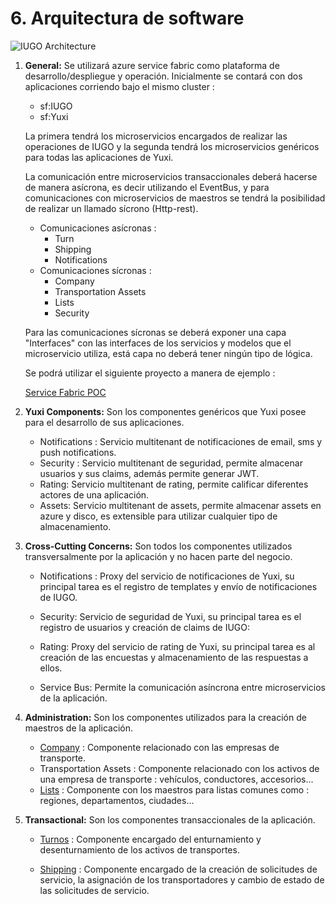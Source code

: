 # 6. Arquitectura de software

 ![IUGO Architecture][iugo-architecture]

1. **General:**
    Se utilizará azure service fabric como plataforma de desarrollo/despliegue y operación. Inicialmente se contará con dos aplicaciones corriendo bajo el mismo cluster : 
    
    * sf:IUGO 
    * sf:Yuxi

    La primera tendrá los microservicios encargados de realizar las operaciones de IUGO y la segunda tendrá los microservicios genéricos para todas las aplicaciones de Yuxi.

    La comunicación entre microservicios transaccionales deberá hacerse de manera asícrona, es decir utilizando el EventBus, y para comunicaciones con microservicios de maestros se tendrá la posibilidad de realizar un llamado sícrono (Http-rest).

    * Comunicaciones asícronas : 
        * Turn 
        * Shipping
        * Notifications
    * Comunicaciones sícronas : 
        * Company
        * Transportation Assets
        * Lists
        * Security

    Para las comunicaciones sícronas se deberá exponer una capa "Interfaces" con las interfaces de los servicios y modelos que el microservicio utiliza, está capa no deberá tener ningún tipo de lógica.

    Se podrá utilizar el siguiente proyecto a manera de ejemplo :

    [Service Fabric POC]( https://github.com/p1p3/azure-service-fabric-example)
   
2. **Yuxi Components:**
     Son los componentes genéricos que Yuxi posee para el desarrollo de sus aplicaciones.

     * Notifications : Servicio multitenant de notificaciones de email, sms y push notifications.
     * Security : Servicio multitenant de seguridad, permite almacenar usuarios y sus claims, además permite generar JWT.
     * Rating: Servicio multitenant de rating, permite calificar diferentes actores de una aplicación.
     * Assets: Servicio multitenant de assets, permite almacenar assets en azure y disco, es extensible para utilizar cualquier tipo de almacenamiento.

3. **Cross-Cutting Concerns:**
    Son todos los componentes utilizados transversalmente por la aplicación y no hacen parte del negocio.

    * Notifications : Proxy del servicio de notificaciones de Yuxi, su principal tarea es el registro de templates y envío de notificaciones de IUGO.

    * Security: Servicio de seguridad de Yuxi, su principal tarea es el registro de usuarios y creación de claims de IUGO:

    * Rating: Proxy del servicio de rating de Yuxi, su principal tarea es al creación de las encuestas y almacenamiento de las respuestas a ellos.

    * Service Bus: Permite la comunicación asíncrona entre microservicios de la aplicación.

4. **Administration:**
    Son los componentes utilizados para la creación de maestros de la aplicación.

    * [Company] : Componente relacionado con las empresas de transporte.
    * Transportation Assets : Componente relacionado con los activos de una empresa de transporte  : vehículos, conductores, accesorios...
    * [Lists] : Componente con los maestros para listas comunes como :  regiones, departamentos, ciudades...
    
5. **Transactional:**
    Son los componentes transaccionales de la aplicación.

    * [Turnos] : Componente encargado del enturnamiento y desenturnamiento de los activos de transportes.

    * [Shipping] : Componente encargado de la creación de solicitudes de servicio, la asignación de los transportadores y cambio de estado de las solicitudes de servicio.

    [iugo-architecture]: ./assets/IUGO-architecture.png "IUGO Architecture"
    

    [Turnos]: ./1.%20Turnos/turns-architecture.md
	[Shipping]: ./2.%20Solicitudes%20de%20Servicio/README.md
	[Lists]: ./3.%20Lists/README.md
	[Company]: ./4.%20Company/README.md
